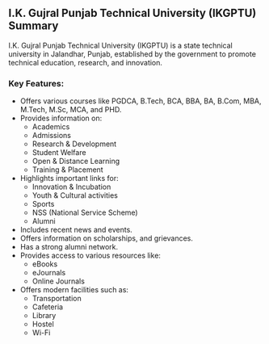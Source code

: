 ## I.K. Gujral Punjab Technical University (IKGPTU) Summary

I.K. Gujral Punjab Technical University (IKGPTU) is a state technical university in Jalandhar, Punjab, established by the government to promote technical education, research, and innovation.

### Key Features:

*   Offers various courses like PGDCA, B.Tech, BCA, BBA, BA, B.Com, MBA, M.Tech, M.Sc, MCA, and PHD.
*   Provides information on:
    *   Academics
    *   Admissions
    *   Research & Development
    *   Student Welfare
    *   Open & Distance Learning
    *   Training & Placement
*   Highlights important links for:
    *   Innovation & Incubation
    *   Youth & Cultural activities
    *   Sports
    *   NSS (National Service Scheme)
    *   Alumni
*   Includes recent news and events.
*   Offers information on scholarships, and grievances.
*   Has a strong alumni network.
*   Provides access to various resources like:
    *   eBooks
    *   eJournals
    *   Online Journals
*   Offers modern facilities such as:
    *   Transportation
    *   Cafeteria
    *   Library
    *   Hostel
    *   Wi-Fi

